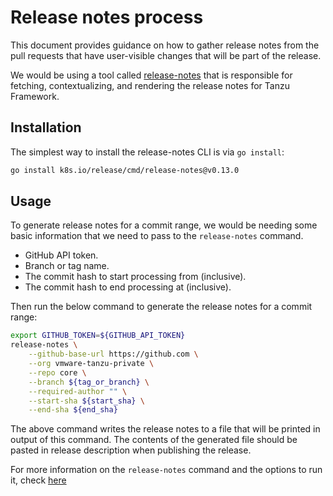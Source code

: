 # Release notes process

This document provides guidance on how to gather release notes from the pull
requests that have user-visible changes that will be part of the release.

We would be using a tool called [release-notes](https://github.com/kubernetes/release/tree/master/cmd/release-notes)
that is responsible for fetching, contextualizing, and rendering the release
notes for Tanzu Framework.

## Installation

The simplest way to install the release-notes CLI is via `go install`:

```sh
go install k8s.io/release/cmd/release-notes@v0.13.0
```

## Usage

To generate release notes for a commit range, we would be needing some basic
information that we need to pass to the `release-notes` command.

* GitHub API token.
* Branch or tag name.
* The commit hash to start processing from (inclusive).
* The commit hash to end processing at (inclusive).

Then run the below command to generate the release notes for a commit range:

```sh
export GITHUB_TOKEN=${GITHUB_API_TOKEN}
release-notes \
    --github-base-url https://github.com \
    --org vmware-tanzu-private \
    --repo core \
    --branch ${tag_or_branch} \
    --required-author "" \
    --start-sha ${start_sha} \
    --end-sha ${end_sha}
```

The above command writes the release notes to a file that will be printed in
output of this command. The contents of the generated file should be pasted in
release description when publishing the release.

For more information on the `release-notes` command and the options to run it,
check [here](https://github.com/kubernetes/release/tree/master/cmd/release-notes)
